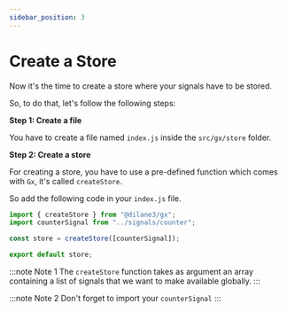 ```yaml
---
sidebar_position: 3
---
```


# Create a Store

Now it's the time to create a store where your signals have to be stored.

So, to do that, let's follow the following steps:

**Step 1: Create a file**

You have to create a file named `index.js` inside the `src/gx/store` folder.

**Step 2: Create a store**

For creating a store, you have to use a pre-defined function which comes with `Gx`, it's called `createStore`.

So add the following code in your `index.js` file.

```js title="src/gx/store/index.js"
import { createStore } from "@dilane3/gx";
import counterSignal from "../signals/counter";

const store = createStore([counterSignal]);

export default store;
```

:::note Note 1
The `createStore` function takes as argument an array containing a list of signals that we want to make available globally.
:::

:::note Note 2
Don't forget to import your `counterSignal`
:::